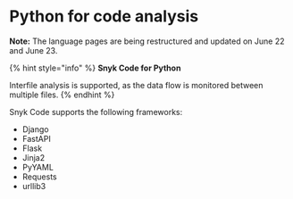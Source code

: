 # Python for code analysis

**Note:** The language pages are being restructured and updated on June 22 and June 23.

{% hint style="info" %}
**Snyk Code for Python**

Interfile analysis is supported, as the data flow is monitored between multiple files.
{% endhint %}

Snyk Code supports the following frameworks:

* Django
* FastAPI
* Flask
* Jinja2
* PyYAML
* Requests
* urllib3
